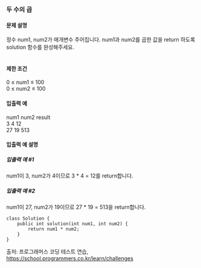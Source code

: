 ### 두 수의 곱

#### 문제 설명
정수 num1, num2가 매개변수 주어집니다. num1과 num2를 곱한 값을 return 하도록 solution 함수를 완성해주세요.<br>
<br>

#### 제한 조건
0 ≤ num1 ≤ 100<br>
0 ≤ num2 ≤ 100<br>

#### 입출력 예<br>
num1	num2	result<br>
3	4	12<br>
27	19	513<br>

#### 입출력 예 설명<br>
##### 입출력 예 #1<br>
num1이 3, num2가 4이므로 3 * 4 = 12를 return합니다.<br>

##### 입출력 예 #2<br>
num1이 27, num2가 19이므로 27 * 19 = 513을 return합니다.<br>

```
class Solution {
    public int solution(int num1, int num2) {
        return num1 * num2;
    }
}
```

출처: 프로그래머스 코딩 테스트 연습, https://school.programmers.co.kr/learn/challenges

